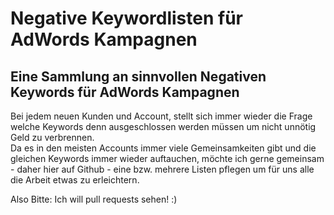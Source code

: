 # Negative Keywordlisten für AdWords Kampagnen
## Eine Sammlung an sinnvollen Negativen Keywords für AdWords Kampagnen

Bei jedem neuen Kunden und Account, stellt sich immer wieder die Frage welche Keywords denn ausgeschlossen werden müssen um nicht unnötig Geld zu verbrennen.  
Da es in den meisten Accounts immer viele Gemeinsamkeiten gibt und die gleichen Keywords immer wieder auftauchen, möchte ich gerne gemeinsam - daher hier auf Github - eine bzw. mehrere Listen pflegen um für uns alle die Arbeit etwas zu erleichtern.  

Also Bitte: Ich will pull requests sehen! :)
